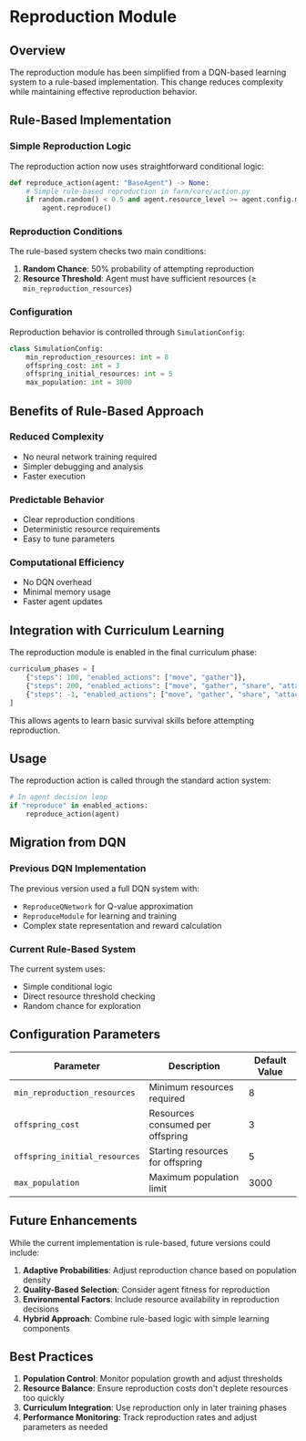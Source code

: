 # Reproduction Module

## Overview

The reproduction module has been simplified from a DQN-based learning system to a rule-based implementation. This change reduces complexity while maintaining effective reproduction behavior.

## Rule-Based Implementation

### Simple Reproduction Logic

The reproduction action now uses straightforward conditional logic:

```python
def reproduce_action(agent: "BaseAgent") -> None:
    # Simple rule-based reproduction in farm/core/action.py
    if random.random() < 0.5 and agent.resource_level >= agent.config.min_reproduction_resources:
        agent.reproduce()
```

### Reproduction Conditions

The rule-based system checks two main conditions:

1. **Random Chance**: 50% probability of attempting reproduction
2. **Resource Threshold**: Agent must have sufficient resources (≥ `min_reproduction_resources`)

### Configuration

Reproduction behavior is controlled through `SimulationConfig`:

```python
class SimulationConfig:
    min_reproduction_resources: int = 8
    offspring_cost: int = 3
    offspring_initial_resources: int = 5
    max_population: int = 3000
```

## Benefits of Rule-Based Approach

### Reduced Complexity
- No neural network training required
- Simpler debugging and analysis
- Faster execution

### Predictable Behavior
- Clear reproduction conditions
- Deterministic resource requirements
- Easy to tune parameters

### Computational Efficiency
- No DQN overhead
- Minimal memory usage
- Faster agent updates

## Integration with Curriculum Learning

The reproduction module is enabled in the final curriculum phase:

```python
curriculum_phases = [
    {"steps": 100, "enabled_actions": ["move", "gather"]},
    {"steps": 200, "enabled_actions": ["move", "gather", "share", "attack"]},
    {"steps": -1, "enabled_actions": ["move", "gather", "share", "attack", "reproduce"]}
]
```

This allows agents to learn basic survival skills before attempting reproduction.

## Usage

The reproduction action is called through the standard action system:

```python
# In agent decision loop
if "reproduce" in enabled_actions:
    reproduce_action(agent)
```

## Migration from DQN

### Previous DQN Implementation

The previous version used a full DQN system with:
- `ReproduceQNetwork` for Q-value approximation
- `ReproduceModule` for learning and training
- Complex state representation and reward calculation

### Current Rule-Based System

The current system uses:
- Simple conditional logic
- Direct resource threshold checking
- Random chance for exploration

## Configuration Parameters

| Parameter                     | Description                      | Default Value |
| ----------------------------- | -------------------------------- | ------------- |
| `min_reproduction_resources`  | Minimum resources required       | 8             |
| `offspring_cost`              | Resources consumed per offspring | 3             |
| `offspring_initial_resources` | Starting resources for offspring | 5             |
| `max_population`              | Maximum population limit         | 3000          |

## Future Enhancements

While the current implementation is rule-based, future versions could include:

1. **Adaptive Probabilities**: Adjust reproduction chance based on population density
2. **Quality-Based Selection**: Consider agent fitness for reproduction
3. **Environmental Factors**: Include resource availability in reproduction decisions
4. **Hybrid Approach**: Combine rule-based logic with simple learning components

## Best Practices

1. **Population Control**: Monitor population growth and adjust thresholds
2. **Resource Balance**: Ensure reproduction costs don't deplete resources too quickly
3. **Curriculum Integration**: Use reproduction only in later training phases
4. **Performance Monitoring**: Track reproduction rates and adjust parameters as needed 